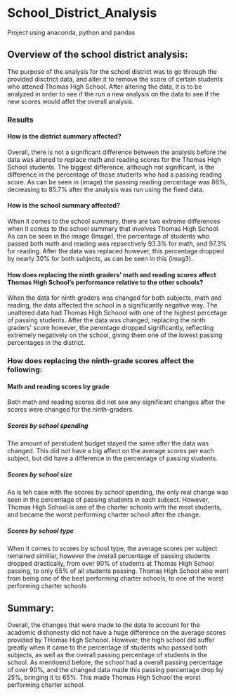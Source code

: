 # School_District_Analysis
Project using anaconda, python and pandas
## Overview of the school district analysis:
The purpose of the analysis for the school district was to go through the provided disctrict data, and alter it to remove the score of certain students who attened Thomas High School. After altering the data, it is to be analyzed in order to see if the run a new analysis on the data to see if the new scores would affet the overall analysis.
### Results
#### How is the district summary affected?
Overall, there is not a significant difference between the analysis before the data was altered to replace math and reading scores for the Thomas High School students. The biggest difference, although not significant, is the difference in the percentage of those students who had a passing reading score. As can be seen in (image) the passing reading percentage was 86%, decreasing to 85.7% after the analysis was run using the fixed data.
#### How is the school summary affected?
When it comes to the school summary, there are two extreme differences when it comes to the school summary that involves Thomas High School. As can be seen in the image (Image), the percentage of students who passed both math and reading was repsectively 93.3% for math, and 97.3% for reading. After the data was replaced however, this percentage dropped by nearly 30% for both subjects, as can be seen in this (imag3).
#### How does replacing the ninth graders’ math and reading scores affect Thomas High School’s performance relative to the other schools?
When the data for ninth graders was changed for both subjects, math and reading, the data affected the school in a significantly negative way. The unaltered data had Thomas High Schoool with one of the highest percetage of passing students. After the data was changed, replacing the ninth graders' score however, the perentage dropped significantly, reflecting extremely negatively on the school, giving them one of the lowest passing percentages in the district.
### How does replacing the ninth-grade scores affect the following:
#### Math and reading scores by grade
Both math and reading scores did not see any significant changes after the scores were changed for the ninth-graders.
##### Scores by school spending
The amount of perstudent budget stayed the same after the data was changed. This did not have a big affect on the average scores per each subject, but did have a difference in the percentage of passing students. 
##### Scores by school size
As is teh case with the scores by school spending, the only real change was seen in the percentage of passing students in each subject. However, Thomas High School is one of the charter schools with the most students, and became the worst performing charter school after the change.
##### Scores by school type
When it comes to scores by school type, the average scores per subject remained similiar, however the overall percentage of passing students dropped drastically, from over 90% of students at Thomas High School passing, to only 65% of all students passing. Thomas High School also went from being one of the best performing charter schools, to one of the worst performing charter schools
## Summary:
Overall, the changes that were made to the data to account for the academic dishonesty did not have a huge difference on the average scores provided by THomas High Schoool. However, the high school did suffer greatly when it came to the percentage of students who passed both subjects, as well as the overall passing percentage of students in the school. As mentioend before, the school had a overall passing percentage of over 90%, and the changed data made this passing percentage drop by 25%, bringing it to 65%. This made Thomas High School the worst performing charter school.
